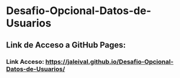 # Desafio-Opcional-Datos-de-Usuarios
## Link de Acceso a GitHub Pages:
### Link Acceso: https://jaleival.github.io/Desafio-Opcional-Datos-de-Usuarios/